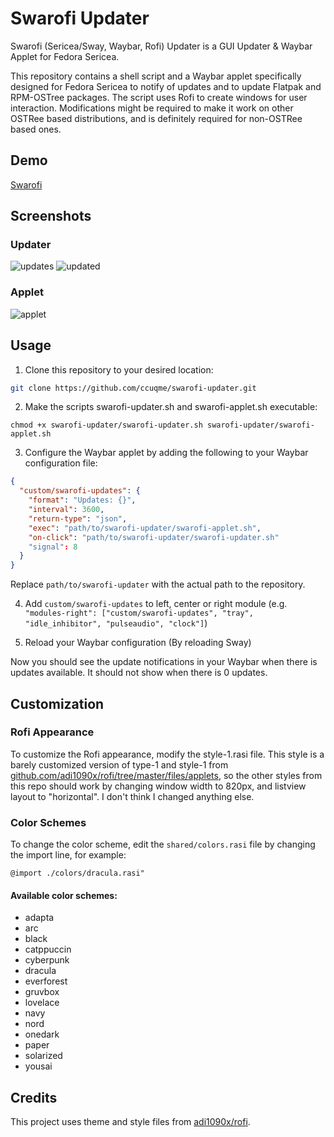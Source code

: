# Swarofi Updater

Swarofi (Sericea/Sway, Waybar, Rofi) Updater is a GUI Updater & Waybar Applet for Fedora Sericea.

This repository contains a shell script and a Waybar applet specifically designed for Fedora Sericea to notify of updates and to update Flatpak and RPM-OSTree packages. The script uses Rofi to create windows for user interaction. Modifications might be required to make it work on other OSTRee based distributions, and is definitely required for non-OSTRee based ones.


## Demo


[Swarofi](https://user-images.githubusercontent.com/63260355/236719998-e2eca2ac-5def-4ac6-80cc-9d3f7973f09b.webm)


## Screenshots

### Updater
![updates](https://user-images.githubusercontent.com/63260355/236722299-7d7efce0-b902-4c58-aba0-fa99605f3377.png)
![updated](https://user-images.githubusercontent.com/63260355/236722306-56248ed9-5d49-4150-b5b7-26c3f23c1146.png)
### Applet
![applet](https://user-images.githubusercontent.com/63260355/236722308-8ac29db4-a01f-46e4-9f78-ca9f62a04897.png)


## Usage

1. Clone this repository to your desired location:

```bash
git clone https://github.com/ccuqme/swarofi-updater.git
```

2. Make the scripts swarofi-updater.sh and swarofi-applet.sh executable:

```chmod +x swarofi-updater/swarofi-updater.sh swarofi-updater/swarofi-applet.sh```

3. Configure the Waybar applet by adding the following to your Waybar configuration file:
```json
{
  "custom/swarofi-updates": {
    "format": "Updates: {}",
    "interval": 3600,
    "return-type": "json",
    "exec": "path/to/swarofi-updater/swarofi-applet.sh",
    "on-click": "path/to/swarofi-updater/swarofi-updater.sh"
    "signal": 8
  }
}
```
Replace `path/to/swarofi-updater` with the actual path to the repository.

4. Add `custom/swarofi-updates` to left, center or right module (e.g. `"modules-right": ["custom/swarofi-updates", "tray", "idle_inhibitor", "pulseaudio", "clock"]`)

5. Reload your Waybar configuration (By reloading Sway)

Now you should see the update notifications in your Waybar when there is updates available. It should not show when there is 0 updates.

## Customization
### Rofi Appearance
To customize the Rofi appearance, modify the style-1.rasi file. This style is a barely customized version of type-1 and style-1 from [github.com/adi1090x/rofi/tree/master/files/applets](https://github.com/adi1090x/rofi/tree/master/files/applets), so the other styles from this repo should work by changing window width to 820px, and listview layout to "horizontal". I don't think I changed anything else.

### Color Schemes
To change the color scheme, edit the `shared/colors.rasi` file by changing the import line, for example:

```arduino
@import ./colors/dracula.rasi"
```

####  Available color schemes:

* adapta
* arc
* black
* catppuccin
* cyberpunk
* dracula
* everforest
* gruvbox
* lovelace
* navy
* nord
* onedark
* paper
* solarized
* yousai


## Credits
This project uses theme and style files from [adi1090x/rofi](https://github.com/adi1090x/rofi).

